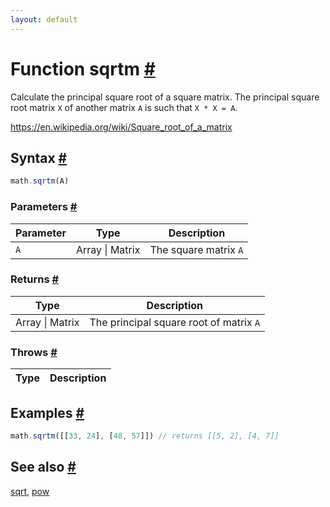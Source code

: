 ```yaml
---
layout: default
---
```


<!-- Note: This file is automatically generated from source code comments. Changes made in this file will be overridden. -->

<h1 id="function-sqrtm">Function sqrtm <a href="#function-sqrtm" title="Permalink">#</a></h1>

Calculate the principal square root of a square matrix.
The principal square root matrix `X` of another matrix `A` is such that `X * X = A`.

https://en.wikipedia.org/wiki/Square_root_of_a_matrix


<h2 id="syntax">Syntax <a href="#syntax" title="Permalink">#</a></h2>

```js
math.sqrtm(A)
```

<h3 id="parameters">Parameters <a href="#parameters" title="Permalink">#</a></h3>

Parameter | Type | Description
--------- | ---- | -----------
`A` | Array &#124; Matrix | The square matrix `A`

<h3 id="returns">Returns <a href="#returns" title="Permalink">#</a></h3>

Type | Description
---- | -----------
Array &#124; Matrix | The principal square root of matrix `A`


<h3 id="throws">Throws <a href="#throws" title="Permalink">#</a></h3>

Type | Description
---- | -----------


<h2 id="examples">Examples <a href="#examples" title="Permalink">#</a></h2>

```js
math.sqrtm([[33, 24], [48, 57]]) // returns [[5, 2], [4, 7]]
```


<h2 id="see-also">See also <a href="#see-also" title="Permalink">#</a></h2>

[sqrt](sqrt.html),
[pow](pow.html)
